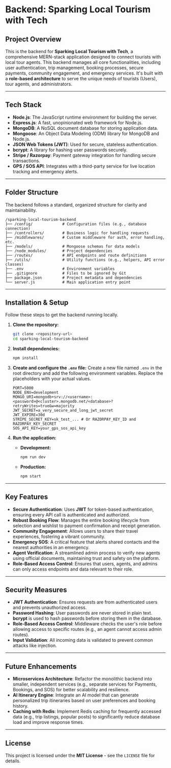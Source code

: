 # Backend: Sparking Local Tourism with Tech

## Project Overview

This is the backend for **Sparking Local Tourism with Tech**, a comprehensive MERN-stack application designed to connect tourists with local tour agents. This backend manages all core functionalities, including user authentication, trip management, booking processes, secure payments, community engagement, and emergency services. It's built with a **role-based architecture** to serve the unique needs of tourists (Users), tour agents, and administrators.

-----

## Tech Stack

  * **Node.js**: The JavaScript runtime environment for building the server.
  * **Express.js**: A fast, unopinionated web framework for Node.js.
  * **MongoDB**: A NoSQL document database for storing application data.
  * **Mongoose**: An Object Data Modeling (ODM) library for MongoDB and Node.js.
  * **JSON Web Tokens (JWT)**: Used for secure, stateless authentication.
  * **bcrypt**: A library for hashing user passwords securely.
  * **Stripe / Razorpay**: Payment gateway integration for handling secure transactions.
  * **GPS / SOS API**: Integrates with a third-party service for live location tracking and emergency alerts.

-----

## Folder Structure

The backend follows a standard, organized structure for clarity and maintainability.

```
/sparking-local-tourism-backend
├── /config/             # Configuration files (e.g., database connection)
├── /controllers/        # Business logic for handling requests
├── /middlewares/        # Custom middleware for auth, error handling, etc.
├── /models/             # Mongoose schemas for data models
├── /node_modules/       # Project dependencies
├── /routes/             # API endpoints and route definitions
├── /utils/              # Utility functions (e.g., helpers, API error classes)
├── .env                 # Environment variables
├── .gitignore           # Files to be ignored by Git
├── package.json         # Project metadata and dependencies
└── server.js            # Main application entry point
```

-----

## Installation & Setup

Follow these steps to get the backend running locally.

1.  **Clone the repository:**

    ```bash
    git clone <repository-url>
    cd sparking-local-tourism-backend
    ```

2.  **Install dependencies:**

    ```bash
    npm install
    ```

3.  **Create and configure the `.env` file:**
    Create a new file named `.env` in the root directory and add the following environment variables. Replace the placeholders with your actual values.

    ```
    PORT=5000
    NODE_ENV=development
    MONGO_URI=mongodb+srv://<username>:<password>@<cluster>.mongodb.net/<database>?retryWrites=true&w=majority
    JWT_SECRET=a_very_secure_and_long_jwt_secret
    JWT_EXPIRE=30d
    STRIPE_SECRET_KEY=sk_test_... # Or RAZORPAY_KEY_ID and RAZORPAY_KEY_SECRET
    SOS_API_KEY=your_gps_sos_api_key
    ```

4.  **Run the application:**

      * **Development:**
        ```bash
        npm run dev
        ```
      * **Production:**
        ```bash
        npm start
        ```

-----

## Key Features

  * **Secure Authentication**: Uses **JWT** for token-based authentication, ensuring every API call is authenticated and authorized.
  * **Robust Booking Flow**: Manages the entire booking lifecycle from selection and wishlist to payment confirmation and receipt generation.
  * **Community Engagement**: Allows users to share their travel experiences, fostering a vibrant community.
  * **Emergency SOS**: A critical feature that alerts shared contacts and the nearest authorities in an emergency.
  * **Agent Verification**: A streamlined admin process to verify new agents using official documents, maintaining trust and safety on the platform.
  * **Role-Based Access Control**: Ensures that users, agents, and admins can only access endpoints and data relevant to their role.

-----

## Security Measures

  * **JWT Authentication**: Ensures requests are from authenticated users and prevents unauthorized access.
  * **Password Hashing**: User passwords are never stored in plain text. **bcrypt** is used to hash passwords before storing them in the database.
  * **Role-Based Access Control**: Middleware checks the user's role before allowing access to specific routes (e.g., an agent cannot access admin routes).
  * **Input Validation**: All incoming data is validated to prevent common attacks like injection.

-----

## Future Enhancements

  * **Microservices Architecture**: Refactor the monolithic backend into smaller, independent services (e.g., separate services for Payments, Bookings, and SOS) for better scalability and resilience.
  * **AI Itinerary Engine**: Integrate an AI model that can generate personalized trip itineraries based on user preferences and booking history.
  * **Caching with Redis**: Implement Redis caching for frequently accessed data (e.g., trip listings, popular posts) to significantly reduce database load and improve response times.

-----

## License

This project is licensed under the **MIT License** - see the `LICENSE` file for details.
